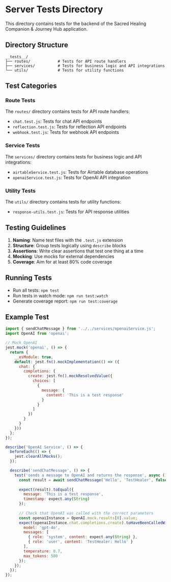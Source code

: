 # Server Tests Directory

This directory contains tests for the backend of the Sacred Healing Companion & Journey Hub application.

## Directory Structure

```
__tests__/
├── routes/            # Tests for API route handlers
├── services/          # Tests for business logic and API integrations
└── utils/             # Tests for utility functions
```

## Test Categories

### Route Tests

The `routes/` directory contains tests for API route handlers:

- `chat.test.js`: Tests for chat API endpoints
- `reflection.test.js`: Tests for reflection API endpoints
- `webhook.test.js`: Tests for webhook API endpoints

### Service Tests

The `services/` directory contains tests for business logic and API integrations:

- `airtableService.test.js`: Tests for Airtable database operations
- `openaiService.test.js`: Tests for OpenAI API integration

### Utility Tests

The `utils/` directory contains tests for utility functions:

- `response-utils.test.js`: Tests for API response utilities

## Testing Guidelines

1. **Naming**: Name test files with the `.test.js` extension
2. **Structure**: Group tests logically using `describe` blocks
3. **Assertions**: Write clear assertions that test one thing at a time
4. **Mocking**: Use mocks for external dependencies
5. **Coverage**: Aim for at least 80% code coverage

## Running Tests

- Run all tests: `npm test`
- Run tests in watch mode: `npm run test:watch`
- Generate coverage report: `npm run test:coverage`

## Example Test

```javascript
import { sendChatMessage } from '../../services/openaiService.js';
import OpenAI from 'openai';

// Mock OpenAI
jest.mock('openai', () => {
  return {
    __esModule: true,
    default: jest.fn().mockImplementation(() => ({
      chat: {
        completions: {
          create: jest.fn().mockResolvedValue({
            choices: [
              {
                message: {
                  content: 'This is a test response'
                }
              }
            ]
          })
        }
      }
    }))
  };
});

describe('OpenAI Service', () => {
  beforeEach(() => {
    jest.clearAllMocks();
  });

  describe('sendChatMessage', () => {
    test('sends a message to OpenAI and returns the response', async () => {
      const result = await sendChatMessage('Hello', 'TestHealer', false);
      
      expect(result).toEqual({
        message: 'This is a test response',
        timestamp: expect.any(String)
      });
      
      // Check that OpenAI was called with the correct parameters
      const openaiInstance = OpenAI.mock.results[0].value;
      expect(openaiInstance.chat.completions.create).toHaveBeenCalledWith({
        model: 'gpt-4o',
        messages: [
          { role: 'system', content: expect.any(String) },
          { role: 'user', content: 'TestHealer: Hello' }
        ],
        temperature: 0.7,
        max_tokens: 500
      });
    });
  });
});
```
